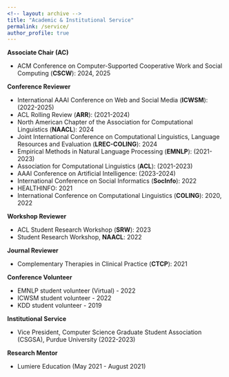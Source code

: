 ```yaml
---
<!-- layout: archive -->
title: "Academic & Institutional Service"
permalink: /service/
author_profile: true
---
```


**Associate Chair (AC)**
* ACM Conference on Computer-Supported Cooperative Work and Social Computing (**CSCW**): 2024, 2025

**Conference Reviewer**
* International AAAI Conference on Web and Social Media (**ICWSM**): (2022-2025)
* ACL Rolling Review (**ARR**): (2021-2024)
* North American Chapter of the Association for Computational Linguistics (**NAACL**): 2024
* Joint International Conference on Computational Linguistics, Language Resources and Evaluation (**LREC-COLING**): 2024
* Empirical Methods in Natural Language Processing (**EMNLP**): (2021-2023)
* Association for Computational Linguistics (**ACL**): (2021-2023)
* AAAI Conference on Artificial Intelligence: (2023-2024)
* International Conference on Social Informatics (**SocInfo**): 2022
* HEALTHINFO: 2021
* International Conference on Computational Linguistics (**COLING**): 2020, 2022

**Workshop Reviewer**
* ACL Student Research Workshop (**SRW**): 2023
* Student Research Workshop, **NAACL**: 2022

**Journal Reviewer**
* Complementary Therapies in Clinical Practice (**CTCP**): 2021

**Conference Volunteer**
* EMNLP student volunteer (Virtual) - 2022
* ICWSM student volunteer - 2022
* KDD student volunteer - 2019

**Institutional Service**
* Vice President, Computer Science Graduate Student Association (CSGSA), Purdue University (2022-2023)

**Research Mentor**
* Lumiere Education (May 2021 - August 2021)

<!-- **Program Committee Member - Conference Reviewer**
* ICWSM 2022
* ACL Rolling Review (ARR) 2022
* EMNLP 2021
* ACL 2021
* HEALTHINFO 2021 
* COLING 2020

**Journal Reviewer**
* Complementary Therapies in Clinical Practice (CTCP), 2021 -->
